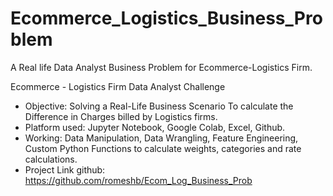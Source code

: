 # Ecommerce_Logistics_Business_Problem
A Real life Data Analyst Business Problem for Ecommerce-Logistics Firm.

Ecommerce - Logistics Firm Data Analyst Challenge
- Objective: Solving a Real-Life Business Scenario To calculate the Difference in Charges billed by Logistics firms.
- Platform used: Jupyter Notebook, Google Colab, Excel, Github.
- Working: Data Manipulation, Data Wrangling, Feature Engineering, Custom Python Functions to calculate weights, categories and rate calculations.
- Project Link github: https://github.com/romeshb/Ecom_Log_Business_Prob

